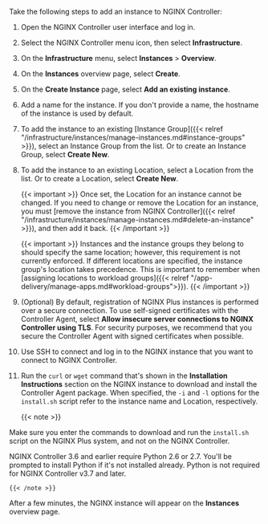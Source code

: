 Take the following steps to add an instance to NGINX Controller:

1. Open the NGINX Controller user interface and log in.
2. Select the NGINX Controller menu icon, then select **Infrastructure**.
3. On the **Infrastructure** menu, select **Instances** > **Overview**.
4. On the **Instances** overview page, select **Create**.
5. On the **Create Instance** page, select **Add an existing instance**.
6. Add a name for the instance. If you don't provide a name, the hostname of the instance is used by default.
7. To add the instance to an existing [Instance Group]({{< relref "/infrastructure/instances/manage-instances.md#instance-groups" >}}), select an Instance Group from the list. Or to create an Instance Group, select **Create New**.
8. To add the instance to an existing Location, select a Location from the list. Or to create a Location, select **Create New**.

    {{< important >}}
Once set, the Location for an instance cannot be changed. If you need to change or remove the Location for an instance, you must [remove the instance from NGINX Controller]({{< relref "/infrastructure/instances/manage-instances.md#delete-an-instance" >}}), and then add it back.
    {{< /important >}}

    {{< important >}}
Instances and the instance groups they belong to should specify the same location; however, this requirement is not currently enforced. If different locations are specified, the instance group's location takes precedence. This is important to remember when [assigning locations to workload groups]({{< relref "/app-delivery/manage-apps.md#workload-groups">}}).
    {{< /important >}}

9. (Optional) By default, registration of NGINX Plus instances is performed over a secure connection. To use self-signed certificates with the Controller Agent, select **Allow insecure server connections to NGINX Controller using TLS**. For security purposes, we recommend that you secure the Controller Agent with signed certificates when possible.
10. Use SSH to connect and log in to the NGINX instance that you want to connect to NGINX Controller.
11. Run the `curl` or `wget` command that's shown in the **Installation Instructions** section on the NGINX instance to download and install the Controller Agent package. When specified, the `-i` and `-l` options for the `install.sh` script refer to the instance name and Location, respectively.

    {{< note >}}

Make sure you enter the commands to download and run the `install.sh` script on the NGINX Plus system, and not on the NGINX Controller.

NGINX Controller 3.6 and earlier require Python 2.6 or 2.7. You'll be prompted to install Python if it's not installed already. Python is not required for NGINX Controller v3.7 and later.

    {{< /note >}}

After a few minutes, the NGINX instance will appear on the **Instances** overview page.

<!-- Do not remove. Keep this code at the bottom of the include -->
<!-- DOCS-743 -->